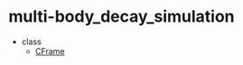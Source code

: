 # multi-body_decay_simulation

* class
  * [CFrame](https://jinyuyuyu.github.io/multi-body_decay_simulation/Ne16/man/CFrame.html)
